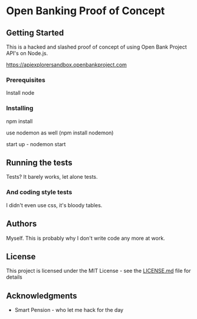 # Open Banking Proof of Concept



## Getting Started

This is a hacked and slashed proof of concept of using Open Bank Project API's on Node.js.

https://apiexplorersandbox.openbankproject.com


### Prerequisites

Install node

### Installing

npm install

use nodemon as well (npm install nodemon)

start up - nodemon start


## Running the tests

Tests?  It barely works, let alone tests.

### And coding style tests

I didn't even use css, it's bloody tables.

## Authors

Myself.  This is probably why I don't write code any more at work.

## License

This project is licensed under the MIT License - see the [LICENSE.md](LICENSE.md) file for details

## Acknowledgments

* Smart Pension - who let me hack for the day
